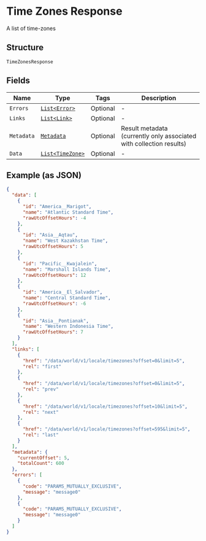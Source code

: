 
# Time Zones Response

A list of time-zones

## Structure

`TimeZonesResponse`

## Fields

| Name | Type | Tags | Description |
|  --- | --- | --- | --- |
| `Errors` | [`List<Error>`](../../doc/models/error.md) | Optional | - |
| `Links` | [`List<Link>`](../../doc/models/link.md) | Optional | - |
| `Metadata` | [`Metadata`](../../doc/models/metadata.md) | Optional | Result metadata (currently only associated with collection results) |
| `Data` | [`List<TimeZone>`](../../doc/models/time-zone.md) | Optional | - |

## Example (as JSON)

```json
{
  "data": [
    {
      "id": "America__Marigot",
      "name": "Atlantic Standard Time",
      "rawUtcOffsetHours": -4
    },
    {
      "id": "Asia__Aqtau",
      "name": "West Kazakhstan Time",
      "rawUtcOffsetHours": 5
    },
    {
      "id": "Pacific__Kwajalein",
      "name": "Marshall Islands Time",
      "rawUtcOffsetHours": 12
    },
    {
      "id": "America__El_Salvador",
      "name": "Central Standard Time",
      "rawUtcOffsetHours": -6
    },
    {
      "id": "Asia__Pontianak",
      "name": "Western Indonesia Time",
      "rawUtcOffsetHours": 7
    }
  ],
  "links": [
    {
      "href": "/data/world/v1/locale/timezones?offset=0&limit=5",
      "rel": "first"
    },
    {
      "href": "/data/world/v1/locale/timezones?offset=0&limit=5",
      "rel": "prev"
    },
    {
      "href": "/data/world/v1/locale/timezones?offset=10&limit=5",
      "rel": "next"
    },
    {
      "href": "/data/world/v1/locale/timezones?offset=595&limit=5",
      "rel": "last"
    }
  ],
  "metadata": {
    "currentOffset": 5,
    "totalCount": 600
  },
  "errors": [
    {
      "code": "PARAMS_MUTUALLY_EXCLUSIVE",
      "message": "message0"
    },
    {
      "code": "PARAMS_MUTUALLY_EXCLUSIVE",
      "message": "message0"
    }
  ]
}
```

